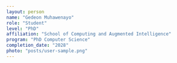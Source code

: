 ```yaml
---
layout: person
name: "Gedeon Muhawenayo"
role: "Student"
level: "PhD"
affiliation: "School of Computing and Augmented Intelligence"
program: "PhD Computer Science"
completion_date: "2028"
photo: "posts/user-sample.png"
---
```

